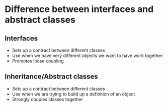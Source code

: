 # Difference between interfaces and abstract classes

## Interfaces

* Sets up a contract between different classes
* Use when we have very different objects we want to have work together
* Promotes loose coupling

## Inheritance/Abstract classes

* Sets up a contract between different classes
* Use when we are trying to build up a definition of an object
* Strongly couples classes together 